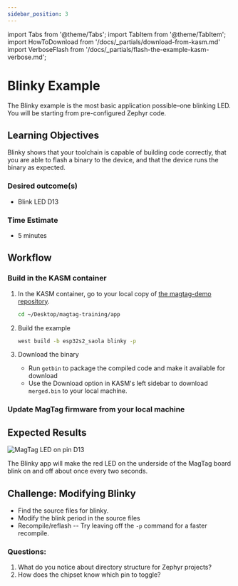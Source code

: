 ```yaml
---
sidebar_position: 3
---
```


import Tabs from '@theme/Tabs';
import TabItem from '@theme/TabItem';
import HowToDownload from '/docs/\_partials/download-from-kasm.md'
import VerboseFlash from '/docs/\_partials/flash-the-example-kasm-verbose.md';

# Blinky Example

The Blinky example is the most basic application possible&ndash;one blinking LED. You will be starting from pre-configured Zephyr code.

## Learning Objectives

Blinky shows that your toolchain is capable of building code correctly, that you are able to flash a binary to the device, and that the device runs the binary as expected.

### Desired outcome(s)
* Blink LED D13

### Time Estimate

* 5 minutes

## Workflow

### Build in the KASM container

1. In the KASM container, go to your local copy of [the magtag-demo repository](https://github.com/golioth/magtag-demo).

    ```bash
    cd ~/Desktop/magtag-training/app
    ```

2. Build the example

    ```bash
    west build -b esp32s2_saola blinky -p
    ```

3. Download the binary

    * Run `getbin` to package the compiled code and make it available for download
    * Use the Download option in KASM's left sidebar to download `merged.bin` to your local machine.

  <HowToDownload/>

### Update MagTag firmware from your local machine

<VerboseFlash/>

## Expected Results

![MagTag LED on pin D13](../../basic-io-exercises/assets/d13-LED.jpg)

The Blinky app will make the red LED on the underside of the MagTag board blink on and off about once every two seconds.

## Challenge: Modifying Blinky

* Find the source files for blinky. 
* Modify the blink period in the source files 
* Recompile/reflash -- Try leaving off the `-p` command for a faster recompile.

### Questions:
1. What do you notice about directory structure for Zephyr projects?
2. How does the chipset know which pin to toggle?
